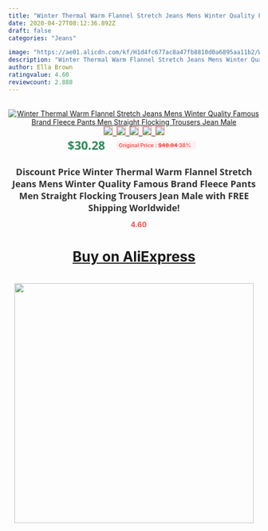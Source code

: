 ```yaml
---
title: "Winter Thermal Warm Flannel Stretch Jeans Mens Winter Quality Famous Brand Fleece Pants Men Straight Flocking Trousers Jean Male"
date: 2020-04-27T08:12:36.892Z
draft: false
categories: "Jeans"

image: "https://ae01.alicdn.com/kf/H1d4fc677ac8a47fb8810d0a6895aa11b2/Winter-Thermal-Warm-Flannel-Stretch-Jeans-Mens-Winter-Quality-Famous-Brand-Fleece-Pants-Men-Straight-Flocking.jpg"
description: "Winter Thermal Warm Flannel Stretch Jeans Mens Winter Quality Famous Brand Fleece Pants Men Straight Flocking Trousers Jean Male"
author: Ella Brown
ratingvalue: 4.60
reviewcount: 2.888
---
```

<br>
<div style="text-align: center;">
<a href="https://s.click.aliexpress.com/e/_AWV9bf" target="_blank" rel="nofollow noopener noreferrer"><img alt="Winter Thermal Warm Flannel Stretch Jeans Mens Winter Quality Famous Brand Fleece Pants Men Straight Flocking Trousers Jean Male" class="magnifier-image" src="https://ae01.alicdn.com/kf/H1d4fc677ac8a47fb8810d0a6895aa11b2/Winter-Thermal-Warm-Flannel-Stretch-Jeans-Mens-Winter-Quality-Famous-Brand-Fleece-Pants-Men-Straight-Flocking.jpg_640x640.jpg">
<br>
<img style="border:1px solid salmon" src="https://ae01.alicdn.com/kf/H1d4fc677ac8a47fb8810d0a6895aa11b2/Winter-Thermal-Warm-Flannel-Stretch-Jeans-Mens-Winter-Quality-Famous-Brand-Fleece-Pants-Men-Straight-Flocking.jpg_120x120.jpg">&nbsp;&nbsp;<img style="border:1px solid salmon" src="https://ae01.alicdn.com/kf/Ha5b1c085c8d7438481cc944b488518b65/Winter-Thermal-Warm-Flannel-Stretch-Jeans-Mens-Winter-Quality-Famous-Brand-Fleece-Pants-Men-Straight-Flocking.jpg_120x120.jpg">&nbsp;&nbsp;<img style="border:1px solid salmon" src="https://ae01.alicdn.com/kf/H86df3e112b664cf08e7fb2bfb5d6f9963/Winter-Thermal-Warm-Flannel-Stretch-Jeans-Mens-Winter-Quality-Famous-Brand-Fleece-Pants-Men-Straight-Flocking.jpg_120x120.jpg">&nbsp;&nbsp;<img style="border:1px solid salmon" src="https://ae01.alicdn.com/kf/H036164ff818049758d3b9f6016586346F/Winter-Thermal-Warm-Flannel-Stretch-Jeans-Mens-Winter-Quality-Famous-Brand-Fleece-Pants-Men-Straight-Flocking.jpg_120x120.jpg">&nbsp;&nbsp;<img style="border:1px solid salmon" src="https://ae01.alicdn.com/kf/Hfe805c89ec5346949fa68acc66a598401/Winter-Thermal-Warm-Flannel-Stretch-Jeans-Mens-Winter-Quality-Famous-Brand-Fleece-Pants-Men-Straight-Flocking.jpg_120x120.jpg"></a></div><br0>
<div style="text-align: center;"><span style="background-color: white; border: 0px; box-sizing: border-box; color: seagreen; display: inline-block; font-family: &quot;open sans&quot; , &quot;arial&quot; , &quot;helvetica&quot; , sans-serif , &quot;heiti&quot;; font-size: 24px; font-stretch: inherit; font-weight: 700; line-height: inherit; margin: 0px 10px 0px 0px; padding: 0px; vertical-align: middle;">$30.28 </span>
<span style="background: rgb(255 , 241 , 241); border-radius: 3px; border: 0px; box-sizing: border-box; color: #ff4747; display: inline-block; font-family: inherit; font-size: 12px; font-stretch: inherit; font-style: inherit; font-variant: inherit; font-weight: 600; line-height: inherit; margin: 0px; padding: 2px 5px; transform: scale(0.9); vertical-align: middle;">Original Price : <b style="text-decoration: line-through;">$48.84 </b> 38%&nbsp;&nbsp;</span></div>
<h1 style="color: #333333; display: inline-block; font-family: &quot;open sans&quot; , &quot;arial&quot; , &quot;helvetica&quot; , sans-serif , &quot;heiti&quot;; font-size: 18px; font-stretch: inherit; font-weight: 700; text-align: center;">Discount Price Winter Thermal Warm Flannel Stretch Jeans Mens Winter Quality Famous Brand Fleece Pants Men Straight Flocking Trousers Jean Male with FREE Shipping Worldwide!</h1>
<div style="color: #ff4747; text-align: center;">
<img src="https://4.bp.blogspot.com/-M0ZcTcb-5uY/XleCXlxnR4I/AAAAAAAAAEc/OrjgMkXV1oMQFaCRZj5HQwOCBcu3w1FegCPcBGAYYCw/s1600/star.png" style="height: 15px;">&nbsp;<b>4.60</b></div>
<div class="button_cont" align="center"><a class="buynow_a" href="https://s.click.aliexpress.com/e/_AWV9bf" target="_blank" rel="nofollow noopener noreferrer"><H1>Buy on AliExpress</H1></a></div><br>
<div class="separator" style="clear: both; text-align: center;">
<img src="https://lh3.googleusercontent.com/-pTy5HemUv9M/XlePHvY0dAI/AAAAAAAAAE4/0nX5iRUoIWY8eMW9Dpxeirr157OZliDIgCLcBGAsYHQ/s1600/badge.gif" width="480">
</div>
